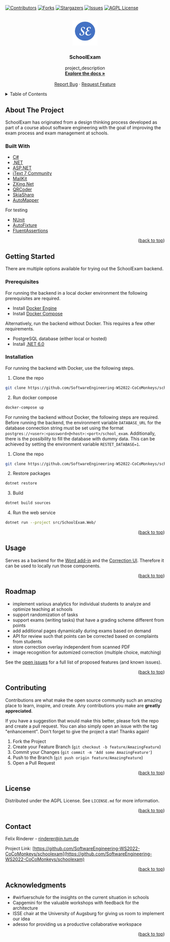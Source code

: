 <div id="top"></div>
<!--
*** Thanks for checking out the Best-README-Template. If you have a suggestion
*** that would make this better, please fork the repo and create a pull request
*** or simply open an issue with the tag "enhancement".
*** Don't forget to give the project a star!
*** Thanks again! Now go create something AMAZING! :D
-->



<!-- PROJECT SHIELDS -->
<!--
*** I'm using markdown "reference style" links for readability.
*** Reference links are enclosed in brackets [ ] instead of parentheses ( ).
*** See the bottom of this document for the declaration of the reference variables
*** for contributors-url, forks-url, etc. This is an optional, concise syntax you may use.
*** https://www.markdownguide.org/basic-syntax/#reference-style-links
-->
[![Contributors][contributors-shield]][contributors-url]
[![Forks][forks-shield]][forks-url]
[![Stargazers][stars-shield]][stars-url]
[![Issues][issues-shield]][issues-url]
[![AGPL License][license-shield]][license-url]



<!-- PROJECT LOGO -->
<br />
<div align="center">
  <a href="https://github.com/SoftwareEngineering-WS2022-CoCoMonkeys/schoolexam">
    <img src="images/selogo2.png" alt="Logo" width="80" height="80">
  </a>

<h3 align="center">SchoolExam</h3>

  <p align="center">
    project_description
    <br />
    <a href="https://github.com/SoftwareEngineering-WS2022-CoCoMonkeys/schoolexam"><strong>Explore the docs »</strong></a>
    <br />
    <br />
    <a href="https://github.com/SoftwareEngineering-WS2022-CoCoMonkeys/
schoolexam/issues">Report Bug</a>
    ·
    <a href="https://github.com/SoftwareEngineering-WS2022-CoCoMonkeys/schoolexam/issues">Request Feature</a>
  </p>
</div>



<!-- TABLE OF CONTENTS -->
<details>
  <summary>Table of Contents</summary>
  <ol>
    <li>
      <a href="#about-the-project">About The Project</a>
      <ul>
        <li><a href="#built-with">Built With</a></li>
      </ul>
    </li>
    <li>
      <a href="#getting-started">Getting Started</a>
      <ul>
        <li><a href="#prerequisites">Prerequisites</a></li>
        <li><a href="#installation">Installation</a></li>
      </ul>
    </li>
    <li><a href="#usage">Usage</a></li>
    <li><a href="#roadmap">Roadmap</a></li>
    <li><a href="#contributing">Contributing</a></li>
    <li><a href="#license">License</a></li>
    <li><a href="#contact">Contact</a></li>
    <li><a href="#acknowledgments">Acknowledgments</a></li>
  </ol>
</details>



<!-- ABOUT THE PROJECT -->

## About The Project

SchoolExam has originated from a design thinking process developed as part of a course about software engineering
with the goal of improving the exam process and exam management at schools.

### Built With

* [C#](https://nextjs.org/)
* [.NET](https://dotnet.microsoft.com/en-us/download/dotnet/6.0)
* [ASP.NET](https://docs.microsoft.com/en-us/aspnet/core/?view=aspnetcore-6.0)
* [iText 7 Community](https://itextpdf.com/en/products/itext-7/itext-7-community)
* [MailKit](https://github.com/jstedfast/MailKit)
* [ZXing.Net](https://github.com/micjahn/ZXing.Net)
* [QRCoder](https://github.com/codebude/QRCoder)
* [SkiaSharp](https://github.com/mono/SkiaSharp)
* [AutoMapper](https://automapper.org/)

For testing

* [NUnit](https://nunit.org/)
* [AutoFixture](https://github.com/AutoFixture/AutoFixture)
* [FluentAssertions](https://fluentassertions.com/)

<p align="right">(<a href="#top">back to top</a>)</p>



<!-- GETTING STARTED -->

## Getting Started

There are multiple options available for trying out the SchoolExam backend.

### Prerequisites

For running the backend in a local docker environment the following prerequisites are required.

- Install [Docker Engine](https://docs.docker.com/engine/install/#server)
- Install [Docker Compose](https://docs.docker.com/compose/install/)

Alternatively, run the backend without Docker. This requires a few other requirements.

- PostgreSQL database (either local or hosted)
- Install [.NET 6.0](https://dotnet.microsoft.com/en-us/download/dotnet/6.0)

### Installation
For running the backend with Docker, use the following steps.
1. Clone the repo
```sh
git clone https://github.com/SoftwareEngineering-WS2022-CoCoMonkeys/schoolexam.git
```

2. Run docker compose
  ```sh
  docker-compose up
  ```

For running the backend without Docker, the following steps are required.
Before running the backend, the environment variable ```DATABASE_URL``` for the database connection string must be set using the format ```postgres://<user>:<password>@<host>:<port>/school_exam```.
Additionally, there is the possibility to fill the database with dummy data.
This can be achieved by setting the environment variable ```RESTET_DATABASE=1```.

1. Clone the repo
```sh
git clone https://github.com/SoftwareEngineering-WS2022-CoCoMonkeys/schoolexam.git
```
2. Restore packages
  ```sh
  dotnet restore
  ```
3. Build
  ```sh
  dotnet build sources
  ```
4. Run the web service
  ```sh
  dotnet run --project src/SchoolExam.Web/
  ```

<p align="right">(<a href="#top">back to top</a>)</p>



<!-- USAGE EXAMPLES -->

## Usage

Serves as a backend for the [Word add-in](https://www.github.com/SoftwareEngineering-WS2022-CoCoMonkeys/schoolexam-word-addin) and the [Correction UI](https://github.com/SoftwareEngineering-WS2022-CoCoMonkeys/schoolexam-correction-ui). Therefore
it can be used to locally run those components.

<p align="right">(<a href="#top">back to top</a>)</p>


<!-- ROADMAP -->

## Roadmap

- implement various analytics for individual students to analyze and optimize teaching at schools
- support randomization of tasks
- support exams (writing tasks) that have a grading scheme different from points
- add additional pages dynamically during exams based on demand
- API for review such that points can be corrected based on complaints from students
- store correction overlay independent from scanned PDF
- image recognition for automized correction (multiple choice, matching)

See the [open issues](https://github.com/SoftwareEngineering-WS2022-CoCoMonkeys/schoolexam/issues) for a full list of
proposed features (and known issues).

<p align="right">(<a href="#top">back to top</a>)</p>



<!-- CONTRIBUTING -->

## Contributing

Contributions are what make the open source community such an amazing place to learn, inspire, and create. Any
contributions you make are **greatly appreciated**.

If you have a suggestion that would make this better, please fork the repo and create a pull request. You can also
simply open an issue with the tag "enhancement". Don't forget to give the project a star! Thanks again!

1. Fork the Project
2. Create your Feature Branch (`git checkout -b feature/AmazingFeature`)
3. Commit your Changes (`git commit -m 'Add some AmazingFeature'`)
4. Push to the Branch (`git push origin feature/AmazingFeature`)
5. Open a Pull Request

<p align="right">(<a href="#top">back to top</a>)</p>



<!-- LICENSE -->

## License

Distributed under the AGPL License. See `LICENSE.md` for more information.

<p align="right">(<a href="#top">back to top</a>)</p>



<!-- CONTACT -->

## Contact

Felix Rinderer - rinderer@in.tum.de

Project
Link: [https://github.com/SoftwareEngineering-WS2022-CoCoMonkeys/schoolexam](https://github.com/SoftwareEngineering-WS2022-CoCoMonkeys/schoolexam)

<p align="right">(<a href="#top">back to top</a>)</p>



<!-- ACKNOWLEDGMENTS -->

## Acknowledgments

* []()#wirfuerschule for the insights on the current situation in schools
* []()Capgemini for the valuable workshops with feedback for the architecture
* []()ISSE chair at the University of Augsburg for giving us room to implement our idea
* []()adesso for providing us a productive collaborative workspace

<p align="right">(<a href="#top">back to top</a>)</p>



<!-- MARKDOWN LINKS & IMAGES -->
<!-- https://www.markdownguide.org/basic-syntax/#reference-style-links -->

[contributors-shield]: https://img.shields.io/github/contributors/SoftwareEngineering-WS2022-CoCoMonkeys/schoolexam.svg?style=for-the-badge

[contributors-url]: https://github.com/SoftwareEngineering-WS2022-CoCoMonkeys/schoolexam/graphs/contributors

[forks-shield]: https://img.shields.io/github/forks/SoftwareEngineering-WS2022-CoCoMonkeys/schoolexam.svg?style=for-the-badge

[forks-url]: https://github.com/SoftwareEngineering-WS2022-CoCoMonkeys/schoolexam/network/members

[stars-shield]: https://img.shields.io/github/stars/SoftwareEngineering-WS2022-CoCoMonkeys/schoolexam.svg?style=for-the-badge

[stars-url]: https://github.com/SoftwareEngineering-WS2022-CoCoMonkeys/schoolexam/stargazers

[issues-shield]: https://img.shields.io/github/issues/SoftwareEngineering-WS2022-CoCoMonkeys/schoolexam.svg?style=for-the-badge

[issues-url]: https://github.com/SoftwareEngineering-WS2022-CoCoMonkeys/schoolexam/issues

[license-shield]: https://img.shields.io/github/license/SoftwareEngineering-WS2022-CoCoMonkeys/schoolexam.svg?style=for-the-badge

[license-url]: https://github.com/SoftwareEngineering-WS2022-CoCoMonkeys/schoolexam/blob/main/gnu-agpl-v3.0.md

